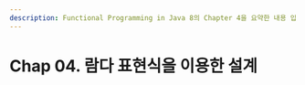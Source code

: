 ```yaml
---
description: Functional Programming in Java 8의 Chapter 4을 요약한 내용 입니다.
---
```


# Chap 04. 람다 표현식을 이용한 설계

